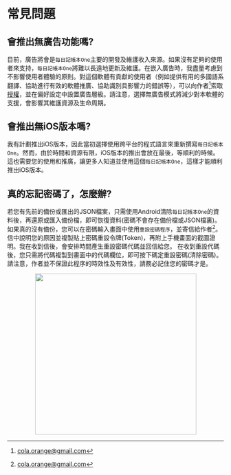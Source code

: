 # 常見問題

## 會推出無廣告功能嗎?

目前，廣告將會是`每日記帳本One`主要的開發及維護收入來源。如果沒有足夠的使用者來支持，`每日記帳本One`將難以長遠地更新及維護。在嵌入廣告時，我盡量考慮到不影響使用者體驗的原則。對這個軟體有貢獻的使用者（例如提供有用的多國語系翻譯、協助進行有效的軟體推廣、協助識別具影響力的錯誤等），可以向作者[^1]索取[授權](license.md)，並在偏好設定中設置廣告層級。請注意，選擇無廣告模式將減少對本軟體的支援，會影響其維護資源及生命周期。

## 會推出無iOS版本嗎?

我有計劃推出iOS版本，因此當初選擇使用跨平台的程式語言來重新撰寫`每日記帳本One`。然而，由於時間和資源有限，iOS版本的推出會放在最後，等順利的時候。這也需要您的使用和推廣，讓更多人知道並使用這個`每日記帳本One`，這樣才能順利推出iOS版本。

## 真的忘記密碼了，怎麼辦?

若您有先前的備份或匯出的JSON檔案，只需使用Android清除`每日記帳本One`的資料後，再還原或匯入備份檔，即可恢復資料(密碼不會存在備份檔或JSON檔裏)。 如果真的沒有備份，您可以在密碼輸入畫面中使用`重設密碼程序`，並寄信給作者[^2]。信中說明您的原因並複製貼上密碼重設令牌(Token)，再附上手機畫面的截圖證明。我在收到信後，會安排時間產生重設密碼代碼並回信給您。 在收到重設代碼後，您只需將代碼複製到畫面中的代碼欄位，即可按下碼定重設密碼(清除密碼)。請注意，作者並不保證此程序的時效性及有效性，請務必記住您的密碼才是。

<div align="center">

<img src="imgs/faq-1.png" alt="" width="375">

</div>

[^1]: cola.orange@gmail.com

[^2]: cola.orange@gmail.com
